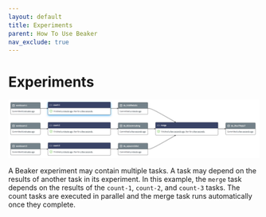 ```yaml
---
layout: default
title: Experiments
parent: How To Use Beaker
nav_exclude: true
---
```


# Experiments

![Parallel wordcount experiment graph](../images/parallel-wordcount.png)

A Beaker experiment may contain multiple tasks.
A task may depend on the results of another task in its experiment.
In this example, the `merge` task depends on the results of the `count-1`, `count-2`, and `count-3` tasks.
The count tasks are executed in parallel and the merge task runs automatically once they complete.
